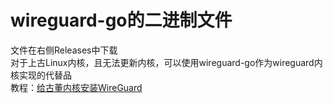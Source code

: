 # wireguard-go的二进制文件
文件在右侧Releases中下载  
对于上古Linux内核，且无法更新内核，可以使用wireguard-go作为wireguard内核实现的代替品  
教程：[给古董内核安装WireGuard](https://zyyme.notion.site/WireGuard-25d64fa1f37d809bae32eb34711ae881)
